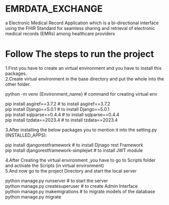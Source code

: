 # EMRDATA_EXCHANGE
a Electronic Medical Record  Application which is a bi-directional interface using the FHIR Standard for seamless sharing and retrieval of electronic medical records (EMRs) among healthcare providers

# Follow The steps to run the project 
1.First you have to create an virtual environment and you have to install this packages.<br>
2.Create virtual environment in the base directory and put the whole into the other folder.

python -m venv {Environment_name}             # command for creating virtual env<br>

pip install asgiref==3.7.2                    # to install asgiref==3.7.2<br>
pip install Django==5.0.1                     # to install Django==5.0.1<br>
pip install sqlparse==0.4.4                   # to install sqlparse==0.4.4<br>
pip install tzdata==2023.4                    # to install tzdata==2023.4<br>


3.After installing the below packages you to mention it into the setting.py (INSTALLED_APPS):

pip install djangorestframework               # to install  Djnago rest Framework<br>
pip install djangorestframework-simplejwt     # to  install JWT module<br>


4.After Creating the virtual environment ,you have to go to Scripts folder and activate the Scripts (in virtual environment)<br>
5.And now go to the project Directory and start the local server

python manage.py runserver                     # to start the server<br>
python manage.py createsuperuser               # to create Admin Interface<br>
python manage.py makemigrations                # to migrate models of the database<br>
python manage.py migrate






















